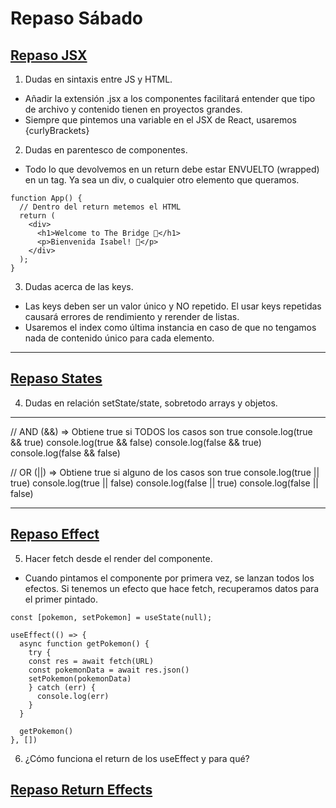 # Repaso Sábado

## [Repaso JSX](https://codesandbox.io/s/repaso-jsx-5et10)

1. Dudas en sintaxis entre JS y HTML.

- Añadir la extensión .jsx a los componentes facilitará entender que tipo de archivo y contenido tienen en proyectos grandes.
- Siempre que pintemos una variable en el JSX de React, usaremos {curlyBrackets}

2. Dudas en parentesco de componentes.

- Todo lo que devolvemos en un return debe estar ENVUELTO (wrapped) en un tag. Ya sea un div, o cualquier otro elemento que queramos.

```
function App() {
  // Dentro del return metemos el HTML
  return (
    <div>
      <h1>Welcome to The Bridge 🌉</h1>
      <p>Bienvenida Isabel! 🎉</p>
    </div>
  );
}
```

3. Dudas acerca de las keys.

- Las keys deben ser un valor único y NO repetido. El usar keys repetidas causará errores de rendimiento y rerender de listas.
- Usaremos el index como última instancia en caso de que no tengamos nada de contenido único para cada elemento.

---

## [Repaso States](https://codesandbox.io/s/repaso-states-inputs-ks0jk)

4. Dudas en relación setState/state, sobretodo arrays y objetos.

---

// AND (&&) => Obtiene true si TODOS los casos son true
console.log(true && true)
console.log(true && false)
console.log(false && true)
console.log(false && false)

// OR (||) => Obtiene true si alguno de los casos son true
console.log(true || true)
console.log(true || false)
console.log(false || true)
console.log(false || false)

---

## [Repaso Effect](https://codesandbox.io/s/effect-dungeon-4wd4i)

5. Hacer fetch desde el render del componente.

- Cuando pintamos el componente por primera vez, se lanzan todos los efectos. Si tenemos un efecto que hace fetch, recuperamos datos para el primer pintado.

```
const [pokemon, setPokemon] = useState(null);

useEffect(() => {
  async function getPokemon() {
    try {
    const res = await fetch(URL)
    const pokemonData = await res.json()
    setPokemon(pokemonData)
    } catch (err) {
      console.log(err)
    }
  }

  getPokemon()
}, [])
```

6. ¿Cómo funciona el return de los useEffect y para qué?

## [Repaso Return Effects](https://codesandbox.io/s/event-listener-cleaners-c04sf)
